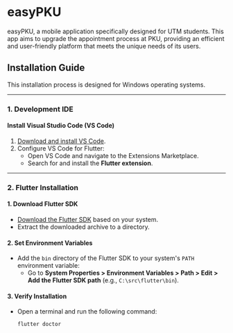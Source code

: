# easyPKU

easyPKU, a mobile application specifically designed for UTM students. This app aims to upgrade the appointment process at PKU, providing an efficient and user-friendly platform that meets the unique needs of its users.

## Installation Guide

This installation process is designed for Windows operating systems.

---

### 1. Development IDE

#### Install Visual Studio Code (VS Code)
1. [Download and install VS Code](https://code.visualstudio.com/).
2. Configure VS Code for Flutter:
   - Open VS Code and navigate to the Extensions Marketplace.
   - Search for and install the **Flutter extension**.

---

### 2. Flutter Installation

#### 1. Download Flutter SDK
- [Download the Flutter SDK](https://flutter.dev/docs/get-started/install) based on your system.
- Extract the downloaded archive to a directory.

#### 2. Set Environment Variables
- Add the `bin` directory of the Flutter SDK to your system's `PATH` environment variable:
  - Go to **System Properties > Environment Variables > Path > Edit > Add the Flutter SDK path** (e.g., `C:\src\flutter\bin`).

#### 3. Verify Installation
- Open a terminal and run the following command:
  ```bash
  flutter doctor

